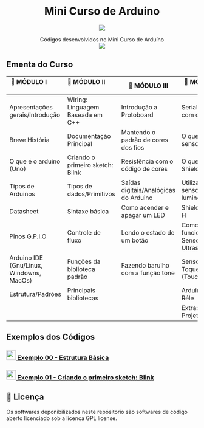 <h1 align="center"> Mini Curso de Arduino</h1>
<p align="center">
  <img src="https://cdn.arduino.cc/homepage/images/what_is-board.png">
</p>
<p align="center">Códigos desenvolvidos no Mini Curso de Arduíno <br/> <img src="https://img.shields.io/badge/License-GPL%20v3-blue.svg"></p>

<h2>Ementa do Curso</h2>

| :notebook: MÓDULO I                     | :notebook: MÓDULO II              | :notebook: MÓDULO III                 | :notebook: MÓDULO IV              |
|-----------------------------------------|-----------------------------------|---------------------------------------|-----------------------------------|
| Apresentações gerais/Introdução         | Wiring: Linguagem Baseada em C++  | Introdução a Protoboard               | Serial/USB com o PC               |
| Breve História                          | Documentação Principal            | Mantendo o padrão de cores dos fios   | O que são sensores                |
| O que é o arduino (Uno)                 | Criando o primeiro sketch: Blink  | Resistência com o código de cores     | O que são Shields                 |
| Tipos de Arduinos                       | Tipos de dados/Primitivos         | Saídas digitais/Analógicas do Arduino | Utilizando sensor de luminosidade |
| Datasheet                               | Sintaxe básica                    | Como acender e apagar um LED          | Shield Ponte H                    |
| Pinos G.P.I.O                           | Controle de fluxo                 | Lendo o estado de um botão            | Como funciona Sensor Ultrasonico  |
| Arduino IDE (Gnu/Linux, Windowns, MacOs)| Funções da biblioteca padrão      | Fazendo barulho com a função tone     | Sensor de Toque (Touch)           |
| Estrutura/Padrões                       | Principais bibliotecas            |                                       | Arduino + Réle                    |
|                                         |                                   |                                       | Extra: Projeto Final              |

<h2>Exemplos dos Códigos</h2>

<h3><a href="https://github.com/WalderlanSena/miniCursoArduino/blob/master/src/exemplo00/exemplo00.ino"> 
  <img src="https://www.arduino.cc/en/pub/skins/arduinoWide/img/Icon_download-01.svg" width="25"> Exemplo 00 - Estrutura Básica
</a></h3>

<h3><a href="https://github.com/WalderlanSena/miniCursoArduino/blob/master/src/exemplo01/exemplo01.ino"> 
  <img src="https://www.arduino.cc/en/pub/skins/arduinoWide/img/Icon_download-01.svg" width="25"> Exemplo 01 - Criando o primeiro sketch: Blink
</a></h3>

## :page_facing_up: Licença
Os softwares deponibilizados neste repósitorio são softwares de código aberto licenciado sob a licença GPL license.
